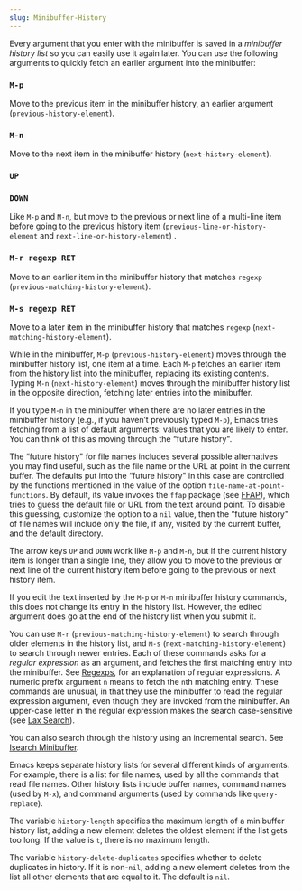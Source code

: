 ```yaml
---
slug: Minibuffer-History
---
```


Every argument that you enter with the minibuffer is saved in a *minibuffer history list* so you can easily use it again later. You can use the following arguments to quickly fetch an earlier argument into the minibuffer:

### `M-p`

Move to the previous item in the minibuffer history, an earlier argument (`previous-history-element`).

### `M-n`

Move to the next item in the minibuffer history (`next-history-element`).

### `UP`

### `DOWN`

Like `M-p` and `M-n`, but move to the previous or next line of a multi-line item before going to the previous history item (`previous-line-or-history-element` and `next-line-or-history-element`) .

### `M-r regexp RET`

Move to an earlier item in the minibuffer history that matches `regexp` (`previous-matching-history-element`).

### `M-s regexp RET`

Move to a later item in the minibuffer history that matches `regexp` (`next-matching-history-element`).

While in the minibuffer, `M-p` (`previous-history-element`) moves through the minibuffer history list, one item at a time. Each `M-p` fetches an earlier item from the history list into the minibuffer, replacing its existing contents. Typing `M-n` (`next-history-element`) moves through the minibuffer history list in the opposite direction, fetching later entries into the minibuffer.

If you type `M-n` in the minibuffer when there are no later entries in the minibuffer history (e.g., if you haven’t previously typed `M-p`), Emacs tries fetching from a list of default arguments: values that you are likely to enter. You can think of this as moving through the “future history".

The “future history" for file names includes several possible alternatives you may find useful, such as the file name or the URL at point in the current buffer. The defaults put into the “future history" in this case are controlled by the functions mentioned in the value of the option `file-name-at-point-functions`. By default, its value invokes the `ffap` package (see [FFAP](FFAP)), which tries to guess the default file or URL from the text around point. To disable this guessing, customize the option to a `nil` value, then the “future history" of file names will include only the file, if any, visited by the current buffer, and the default directory.

The arrow keys `UP` and `DOWN` work like `M-p` and `M-n`, but if the current history item is longer than a single line, they allow you to move to the previous or next line of the current history item before going to the previous or next history item.

If you edit the text inserted by the `M-p` or `M-n` minibuffer history commands, this does not change its entry in the history list. However, the edited argument does go at the end of the history list when you submit it.

You can use `M-r` (`previous-matching-history-element`) to search through older elements in the history list, and `M-s` (`next-matching-history-element`) to search through newer entries. Each of these commands asks for a *regular expression* as an argument, and fetches the first matching entry into the minibuffer. See [Regexps](Regexps), for an explanation of regular expressions. A numeric prefix argument `n` means to fetch the `n`th matching entry. These commands are unusual, in that they use the minibuffer to read the regular expression argument, even though they are invoked from the minibuffer. An upper-case letter in the regular expression makes the search case-sensitive (see [Lax Search](Lax-Search)).

You can also search through the history using an incremental search. See [Isearch Minibuffer](Isearch-Minibuffer).

Emacs keeps separate history lists for several different kinds of arguments. For example, there is a list for file names, used by all the commands that read file names. Other history lists include buffer names, command names (used by `M-x`), and command arguments (used by commands like `query-replace`).

The variable `history-length` specifies the maximum length of a minibuffer history list; adding a new element deletes the oldest element if the list gets too long. If the value is `t`, there is no maximum length.

The variable `history-delete-duplicates` specifies whether to delete duplicates in history. If it is non-`nil`, adding a new element deletes from the list all other elements that are equal to it. The default is `nil`.
